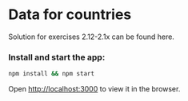 # Data for countries

Solution for exercises 2.12-2.1x can be found here.

### Install and start the app:
```sh
npm install && npm start
```

Open [http://localhost:3000](http://localhost:3000) to view it in the browser.

